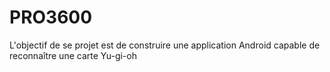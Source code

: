 # PRO3600

L'objectif de se projet est de construire une application Android capable de reconnaître une carte Yu-gi-oh
